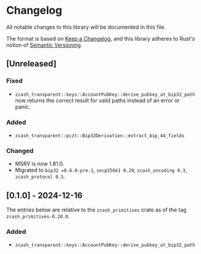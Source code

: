 # Changelog
All notable changes to this library will be documented in this file.

The format is based on [Keep a Changelog](https://keepachangelog.com/en/1.0.0/),
and this library adheres to Rust's notion of
[Semantic Versioning](https://semver.org/spec/v2.0.0.html).

## [Unreleased]

### Fixed
- `zcash_transparent::keys::AccountPubKey::derive_pubkey_at_bip32_path` now
  returns the correct result for valid paths instead of an error or panic.

### Added
- `zcash_transparent::pczt::Bip32Derivation::extract_bip_44_fields`

### Changed
- MSRV is now 1.81.0.
- Migrated to `bip32 =0.6.0-pre.1`, `secp256k1 0.29`, `zcash_encoding 0.3`,
  `zcash_protocol 0.5`.

## [0.1.0] - 2024-12-16

The entries below are relative to the `zcash_primitives` crate as of the tag
`zcash_primitives-0.20.0`.

### Added
- `zcash_transparent::keys::AccountPubKey::derive_pubkey_at_bip32_path`
